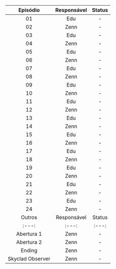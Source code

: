
| Episódio | Responsável | Status |
|:---:|:---:|:---:
|01|Edu|-|
|02|Zenn|-|
|03|Edu|-|
|04|Zenn|-|
|05|Edu|-|
|06|Zenn|-|
|07|Edu|-|
|08|Zenn|-|
|09|Edu|-|
|10|Zenn|-|
|11|Edu|-|
|12|Zenn|-|
|13|Edu|-|
|14|Zenn|-|
|15|Edu|-|
|16|Zenn|-|
|17|Edu|-|
|18|Zenn|-|
|19|Edu|-|
|20|Zenn|-|
|21|Edu|-|
|22|Zenn|-|
|23|Edu|-|
|24|Zenn|-|
|Outros|Responsável|Status|
|:---:|:---:|:---:|
|Abertura 1|Zenn|-|
|Abertura 2|Zenn|-|
|Ending|Zenn|-|
|Skyclad Observer|Zenn|-|
